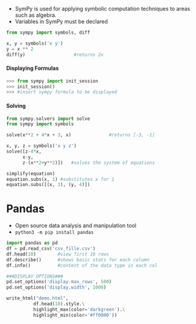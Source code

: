 - SymPy is used for applying symbolic computation techniques to areas such as algebra.
- Variables in SymPy must be declared
```python
from sympy import symbols, diff

x, y = symbols('x y')
y = x ** 2
diff(y)                  #returns 2x
```

#### Displaying Formulas
```python
>>> from sympy import init_session
>>> init_session()
>>> #insert sympy formula to be displayed
```

#### Solving
```python
from sympy.solvers import solve
from sympy import symbols

solve(x**2 + 4*x + 3, x)              #returns [-3, -1]

x, y, z = symbols('x y z')
solve([z-4*x,
	  x-y,
	  z-(x**2+y**2)])   #solves the system of equations

simplify(equation)
equation.subs(x, 1) #substitutes x for 1
equation.subs([(x, 3), (y, 4)])
```


# Pandas
- Open source data analysis and manipulation tool
- `python3 -m pip install pandas`
```python
import pandas as pd
df = pd.read_csv('csv_fille.csv')
df.head(10)        #view first 10 rows
df.describe()      #shows basic stats for each column
df.info()          #content of the data type in each col

###DISPLAY OPTIONS###
pd.set_options('display.max_rows', 500)
pd.set_options('display.width', 1000)

write_html("demo.html",
		  df.head(10).style.\
		  highlight_max(color='darkgreen').\
		  highlight_min(color='#ff0000'))
```